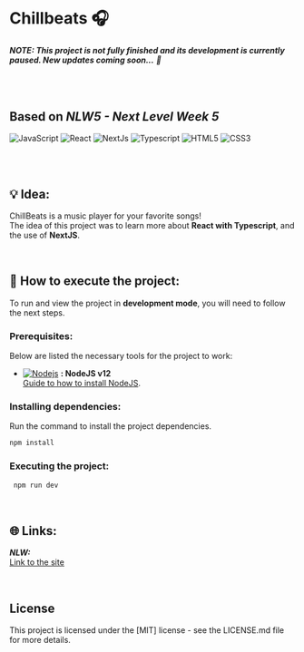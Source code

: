 # Chillbeats 🎧
###### ***NOTE: This project is not fully finished and its development is currently paused. New updates coming soon...*** 🌴

<br>

## Based on ***NLW5 - Next Level Week 5***

![JavaScript](https://img.shields.io/badge/javascript-%23323330.svg?style=for-the-badge&logo=javascript&logoColor=%23F7DF1E)
![React](https://img.shields.io/badge/react-%2320232a.svg?style=for-the-badge&logo=react&logoColor=%2361DAFB)
![NextJs](https://img.shields.io/badge/next.js-000000?style=for-the-badge&logo=nextdotjs&logoColor=white)
![Typescript](https://img.shields.io/badge/TypeScript-007ACC?style=for-the-badge&logo=typescript&logoColor=white)
![HTML5](https://img.shields.io/badge/html5-%23E34F26.svg?style=for-the-badge&logo=html5&logoColor=white)
![CSS3](https://img.shields.io/badge/css3-%231572B6.svg?style=for-the-badge&logo=css3&logoColor=white)


<br>

<br>

## 💡 Idea:
ChillBeats is a music player for your favorite songs!  
The idea of this project was to learn more about **React with Typescript**, and the use of **NextJS**.

<br>


## 🚀 How to execute the project: 
To run and view the project in **development mode**, you will need to follow the next steps.



### Prerequisites:
Below are listed the necessary tools for the project to work:
- [![Nodejs](https://amandacleto.github.io/images-for-projects/public/images/github-readme/icon-nodejs.svg)](https://nodejs.org/en/) **: NodeJS v12**  
  [<ins>Guide to how to install NodeJS</ins>](https://nodejs.org/en/).
  
  
  
### Installing dependencies:
Run the command to install the project dependencies.
   ```sh
   npm install
   ```  
  
### Executing the project:
  ```sh
   npm run dev
   ```
<br>


## 🌐 Links:
***NLW:***<br>
[<ins>Link to the site</ins>](https://nextlevelweek.com/pre-nlw)


<br>

## License
This project is licensed under the [MIT] license - see the LICENSE.md file for more details.


